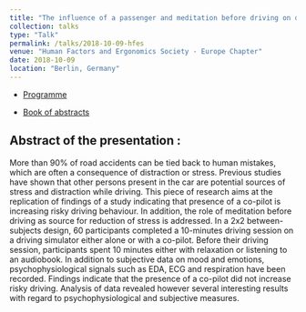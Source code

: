 ```yaml
---
title: "The influence of a passenger and meditation before driving on driving behaviour and emotions – a simulator study"
collection: talks
type: "Talk"
permalink: /talks/2018-10-09-hfes
venue: "Human Factors and Ergonomics Society - Europe Chapter"
date: 2018-10-09
location: "Berlin, Germany"
---
```


* [Programme](https://www.hfes-europe.org/wp-content/uploads/2014/05/Programme2018.pdf)

* [Book of abstracts](https://www.hfes-europe.org/wp-content/uploads/2014/05/AbstractsBerlin2018.pdf)

## Abstract of the presentation :

More than 90% of road accidents can be tied back to human mistakes, which are often a consequence of distraction or stress. Previous studies have shown that other persons present in the car are potential sources of stress and distraction while driving. This piece of research aims at the replication of findings of a study indicating that presence of a co-pilot is increasing risky driving behaviour. In addition, the role of meditation before driving as source for reduction of stress is addressed. In a 2x2 between-subjects design, 60 participants completed a 10-minutes driving session on a driving simulator either alone or with a co-pilot. Before their driving session, participants spent 10 minutes either with relaxation or listening to an audiobook. In addition to subjective data on mood and emotions, psychophysiological signals such as EDA, ECG and respiration have been recorded. Findings indicate that the presence of a co-pilot did not increase risky driving. Analysis of data revealed however several interesting results with regard to psychophysiological and subjective measures.
